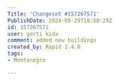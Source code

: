 ```yaml
---
Title: 'Changeset #157267571'
PublishDate: 2024-09-29T18:58:29Z
id: 157267571
user: gerti kida
comment: added new buildings
created_by: Rapid 2.4.0
tags:
- Montenegro

---
```

